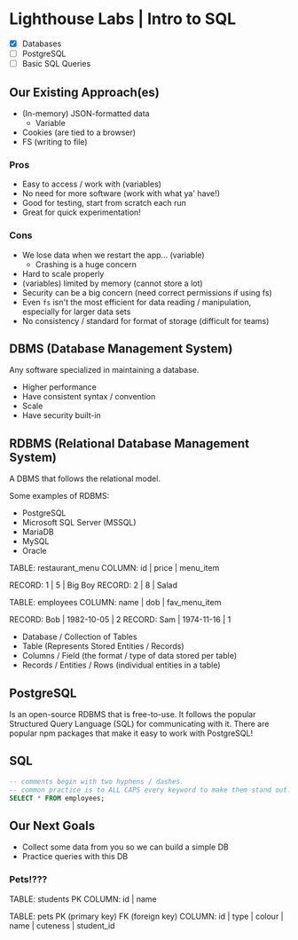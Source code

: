 # Lighthouse Labs | Intro to SQL

* [X] Databases
* [ ] PostgreSQL
* [ ] Basic SQL Queries

## Our Existing Approach(es)

* (In-memory) JSON-formatted data
    * Variable
* Cookies (are tied to a browser)
* FS (writing to file)

### Pros

* Easy to access / work with (variables)
* No need for more software (work with what ya' have!)
* Good for testing, start from scratch each run
* Great for quick experimentation!

### Cons

* We lose data when we restart the app... (variable)
    * Crashing is a huge concern
* Hard to scale properly
* (variables) limited by memory (cannot store a lot)
* Security can be a big concern (need correct permissions if using fs)
* Even `fs` isn't the most efficient for data reading / manipulation, especially for larger data sets
* No consistency / standard for format of storage (difficult for teams)

## DBMS (Database Management System)

Any software specialized in maintaining a database.

* Higher performance
* Have consistent syntax / convention
* Scale
* Have security built-in

## RDBMS (Relational Database Management System)

A DBMS that follows the relational model.

Some examples of RDBMS:

* PostgreSQL
* Microsoft SQL Server (MSSQL)
* MariaDB
* MySQL
* Oracle


TABLE:  restaurant_menu
COLUMN: id     | price  |     menu_item

RECORD: 1      | 5      |     Big Boy 
RECORD: 2      | 8      |     Salad 

TABLE:  employees
COLUMN: name        |  dob         | fav_menu_item

RECORD: Bob         | 1982-10-05   | 2
RECORD: Sam         | 1974-11-16   | 1

* Database / Collection of Tables
* Table (Represents Stored Entities / Records)
* Columns / Field (the format / type of data stored per table)
* Records / Entities / Rows (individual entities in a table)

## PostgreSQL

Is an open-source RDBMS that is free-to-use. It follows the popular Structured Query Language (SQL) for communicating with it. There are popular npm packages that make it easy to work with PostgreSQL!

## SQL

```SQL
-- comments begin with two hyphens / dashes.
-- common practice is to ALL CAPS every keyword to make them stand out.
SELECT * FROM employees;
```

## Our Next Goals

* Collect some data from you so we can build a simple DB
* Practice queries with this DB

### Pets!???

TABLE:  students
        PK
COLUMN: id | name




TABLE:  pets
        PK (primary key)                       FK (foreign key)
COLUMN: id | type | colour | name | cuteness | student_id


